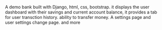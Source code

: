 A demo bank built with Django, html, css, bootstrap.
it displays the user dashboard with their savings and current account balance,
it provides a tab for user transction history.
ability to transfer money.
A settings page and user settings change page.
and more
